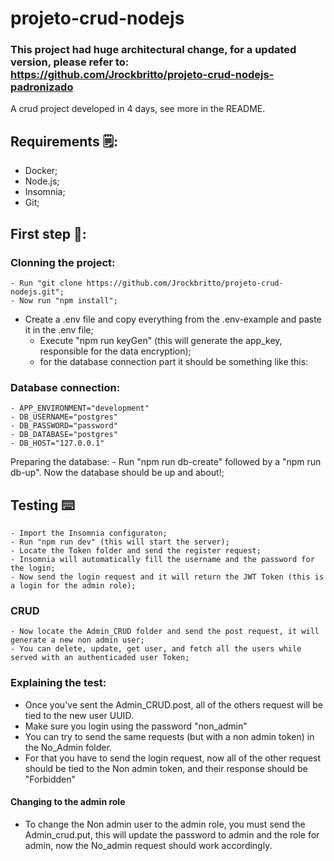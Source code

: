 # projeto-crud-nodejs
### This project had huge architectural change, for a updated version, please refer to: https://github.com/Jrockbritto/projeto-crud-nodejs-padronizado
A crud project developed in 4 days, see more in the README.


## Requirements 🗒️:
- Docker;
- Node.js;
- Insomnia;
- Git;

## First step 👣:

### Clonning the project:
	- Run "git clone https://github.com/Jrockbritto/projeto-crud-nodejs.git";
	- Now run "npm install";
- Create a .env file and copy everything from the .env-example and paste it in the .env file;
	- Execute "npm run keyGen" (this will generate the app_key, responsible for the data encryption);
	- for the database connection part it should be something like this:
	
### Database connection:
	- APP_ENVIRONMENT="development"
	- DB_USERNAME="postgres"
	- DB_PASSWORD="password"
	- DB_DATABASE="postgres"
	- DB_HOST="127.0.0.1"
Preparing the database:
	- Run "npm run db-create" followed by a "npm run db-up". Now the database should be up and about!;
	

	
## Testing ⌨️
	- Import the Insomnia configuraton;
	- Run "npm run dev" (this will start the server);
	- Locate the Token folder and send the register request;
	- Insomnia will automatically fill the username and the password for the login;
	- Now send the login request and it will return the JWT Token (this is a login for the admin role);
### CRUD
	- Now locate the Admin_CRUD folder and send the post request, it will generate a new non admin user;
	- You can delete, update, get user, and fetch all the users while served with an authenticaded user Token;

### Explaining the test:


- Once you've sent the Admin_CRUD.post, all of the others request will be tied to the new user UUID.
- Make sure you login using the password "non_admin"
- You can try to send the same requests (but with a non admin token) in the No_Admin folder.
- For that you have to send the login request, now all of the other request should be tied to the Non admin token, and their response should be "Forbidden"
#### Changing to the admin role
- To change the Non admin user to the admin role, you must send the Admin_crud.put, this will update the password to admin and the role for admin, now the No_admin request should work accordingly.
